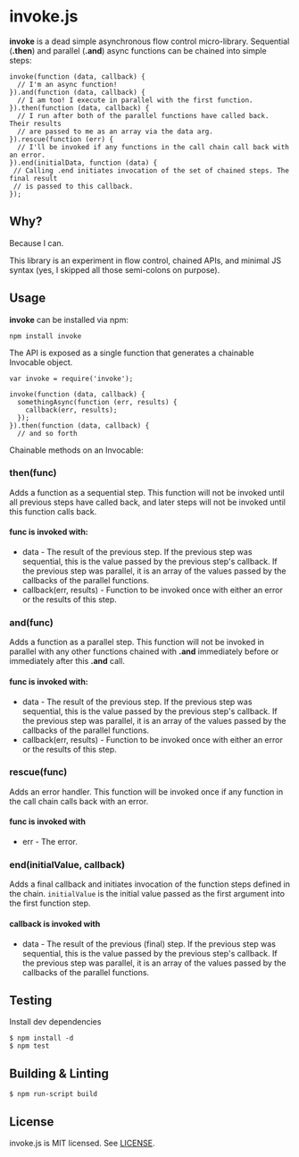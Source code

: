 # invoke.js

__invoke__ is a dead simple asynchronous flow control micro-library. Sequential (__.then__) and parallel (__.and__) async functions can be chained into simple steps:

    invoke(function (data, callback) {
      // I'm an async function!
    }).and(function (data, callback) {
      // I am too! I execute in parallel with the first function.
    }).then(function (data, callback) {
      // I run after both of the parallel functions have called back. Their results
      // are passed to me as an array via the data arg.
    }).rescue(function (err) {
      // I'll be invoked if any functions in the call chain call back with an error.
    }).end(initialData, function (data) {
     // Calling .end initiates invocation of the set of chained steps. The final result
     // is passed to this callback.
    });


## Why?

Because I can.

This library is an experiment in flow control, chained APIs, and minimal JS syntax (yes, I skipped all those semi-colons on purpose).

## Usage

__invoke__ can be installed via npm:

    npm install invoke

The API is exposed as a single function that generates a chainable Invocable object.

    var invoke = require('invoke');

    invoke(function (data, callback) {
      somethingAsync(function (err, results) {
        callback(err, results);
      });
    }).then(function (data, callback) {
      // and so forth

Chainable methods on an Invocable:

### then(func)

Adds a function as a sequential step. This function will not be invoked until all previous steps have called back, and later steps will not be invoked until this function calls back.

#### func is invoked with:

* data - The result of the previous step. If the previous step was sequential, this is the value passed by the previous step's callback. If the previous step was parallel, it is an array of the values passed by the callbacks of the parallel functions.
* callback(err, results) - Function to be invoked once with either an error or the results of this step.

### and(func)

Adds a function as a parallel step. This function will not be invoked in parallel with any other functions chained with __.and__ immediately before or immediately after this __.and__ call.

#### func is invoked with:

* data - The result of the previous step. If the previous step was sequential, this is the value passed by the previous step's callback. If the previous step was parallel, it is an array of the values passed by the callbacks of the parallel functions.
* callback(err, results) - Function to be invoked once with either an error or the results of this step.

### rescue(func)

Adds an error handler. This function will be invoked once if any function in the call chain calls back with an error.

#### func is invoked with

* err - The error.

### end(initialValue, callback)

Adds a final callback and initiates invocation of the function steps defined in the chain. `initialValue` is the initial value passed as the first argument into the first function step.

#### callback is invoked with

* data - The result of the previous (final) step. If the previous step was sequential, this is the value passed by the previous step's callback. If the previous step was parallel, it is an array of the values passed by the callbacks of the parallel functions.

## Testing

Install dev dependencies

    $ npm install -d
    $ npm test

## Building & Linting

    $ npm run-script build

## License

invoke.js is MIT licensed. See [LICENSE](https://github.com/repeatingbeats/invoke/blob/master/LICENSE).
